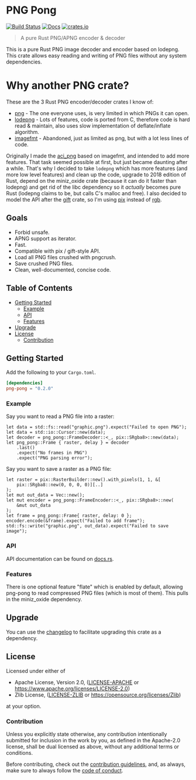 # PNG Pong

[![Build Status](https://api.travis-ci.org/RedAldaron/png_pong.svg?branch=master)](https://travis-ci.org/RedAldaron/png_pong)
[![Docs](https://docs.rs/png_pong/badge.svg)](https://docs.rs/png_pong)
[![crates.io](https://img.shields.io/crates/v/png_pong.svg)](https://crates.io/crates/png_pong)

> A pure Rust PNG/APNG encoder & decoder

This is a pure Rust PNG image decoder and encoder based on lodepng.
This crate allows easy reading and writing of PNG files without any
system dependencies.

# Why another PNG crate?
These are the 3 Rust PNG encoder/decoder crates I know of:
- [png](https://crates.io/crates/png) - The one everyone uses, is very
  limited in which PNGs it can open.
- [lodepng](https://crates.io/crates/lodepng) - Lots of features, code
  is ported from C, therefore code is hard read & maintain, also uses
  slow implementation of deflate/inflate algorithm.
- [imagefmt](https://crates.io/crates/imagefmt) - Abandoned, just as
  limited as png, but with a lot less lines of code.

Originally I made the [aci_png](https://crates.io/crates/aci_png) based
on imagefmt, and intended to add more features.  That task seemed
possible at first, but just became daunting after a while.  That's why I
decided to take `lodepng` which has more features (and more low level
features) and clean up the code, upgrade to 2018 edition of Rust, depend
on the miniz\_oxide crate (because it can do it faster than lodepng) and
get rid of the libc dependency so it *actually* becomes pure Rust
(lodepng claims to be, but calls C's malloc and free).  I also decided
to model the API after the [gift](https://crates.io/crates/gift) crate,
so I'm using [pix](https://crates.io/crates/pix) instead of
[rgb](https://crates.io/crates/rgb).

## Goals
- Forbid unsafe.
- APNG support as iterator.
- Fast.
- Compatible with pix / gift-style API.
- Load all PNG files crushed with pngcrush.
- Save crushed PNG files.
- Clean, well-documented, concise code.

## Table of Contents
- [Getting Started](#getting-started)
   - [Example](#example)
   - [API](#api)
   - [Features](#features)
- [Upgrade](#upgrade)
- [License](#license)
   - [Contribution](#contribution)

## Getting Started
Add the following to your `Cargo.toml`.

```toml
[dependencies]
png-pong = "0.2.0"
```

### Example
Say you want to read a PNG file into a raster:

```rust,no_run
let data = std::fs::read("graphic.png").expect("Failed to open PNG");
let data = std::io::Cursor::new(data);
let decoder = png_pong::FrameDecoder::<_, pix::SRgba8>::new(data);
let png_pong::Frame { raster, delay } = decoder
    .last()
    .expect("No frames in PNG")
    .expect("PNG parsing error");
```

Say you want to save a raster as a PNG file:

```rust,no_run
let raster = pix::RasterBuilder::new().with_pixels(1, 1, &[
    pix::SRgba8::new(0, 0, 0, 0)][..]
);
let mut out_data = Vec::new();
let mut encoder = png_pong::FrameEncoder::<_, pix::SRgba8>::new(
    &mut out_data
);
let frame = png_pong::Frame{ raster, delay: 0 };
encoder.encode(&frame).expect("Failed to add frame");
std::fs::write("graphic.png", out_data).expect("Failed to save image");
```

### API
API documentation can be found on [docs.rs](https://docs.rs/png-pong).

### Features
There is one optional feature "flate" which is enabled by default,
allowing png-pong to read compressed PNG files (which is most of them).
This pulls in the miniz\_oxide dependency.

## Upgrade
You can use the
[changelog](https://github.com/RedAldaron/png-pong/blob/master/CHANGELOG.md)
to facilitate upgrading this crate as a dependency.

## License
Licensed under either of
 - Apache License, Version 2.0, ([LICENSE-APACHE](LICENSE-APACHE) or
   https://www.apache.org/licenses/LICENSE-2.0)
 - Zlib License, ([LICENSE-ZLIB](LICENSE-ZLIB) or
   https://opensource.org/licenses/Zlib)

at your option.

### Contribution
Unless you explicitly state otherwise, any contribution intentionally submitted
for inclusion in the work by you, as defined in the Apache-2.0 license, shall be
dual licensed as above, without any additional terms or conditions.

Before contributing, check out the
[contribution guidelines](https://github.com/RedAldaron/png-pong/blob/master/CONTRIBUTING.md),
and, as always, make sure to always follow the
[code of conduct](https://github.com/RedAldaron/png-pong/blob/master/CODEOFCONDUCT.md).
